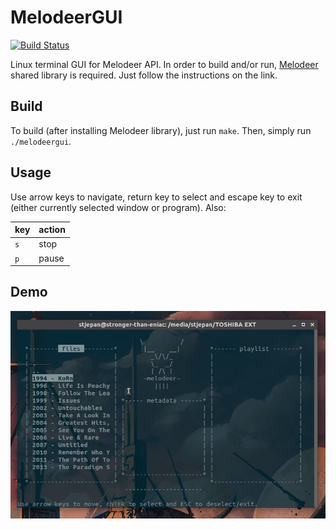 # MelodeerGUI

[![Build Status](https://travis-ci.org/StjepanPoljak/MelodeerGUI.svg?branch=master)](https://travis-ci.org/StjepanPoljak/MelodeerGUI)

Linux terminal GUI for Melodeer API. In order to build and/or run, 
[Melodeer](https://github.com/StjepanPoljak/Melodeer) shared library is required. Just follow the instructions on the link.

## Build

To build (after installing Melodeer library), just run `make`. Then, simply run `./melodeergui`.

## Usage

Use arrow keys to navigate, return key to select and escape key to exit (either currently selected window or program). Also:

| key |  action  |
|-----|----------|
| `s` |  stop    |
| `p` |  pause   |

## Demo

![](demo/melodeergui-demo.gif)
